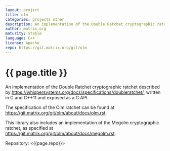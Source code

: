 ```yaml
---
layout: project
title: olm
categories: projects other
description: An implementation of the Double Ratchet cryptographic ratchet in C++	
author: matrix.org
maturity: Stable
language: C++
license: Apache
repo: https://git.matrix.org/git/olm
---
```


# {{ page.title }}
An implementation of the Double Ratchet cryptographic ratchet described by <https://whispersystems.org/docs/specifications/doubleratchet/>, written in C and C++11 and exposed as a C API.

The specification of the Olm ratchet can be found at <https://git.matrix.org/git/olm/about/docs/olm.rst>.

This library also includes an implementation of the Megolm cryptographic
ratchet, as specified at <https://git.matrix.org/git/olm/about/docs/megolm.rst>.

Repository: <{{page.repo}}>
